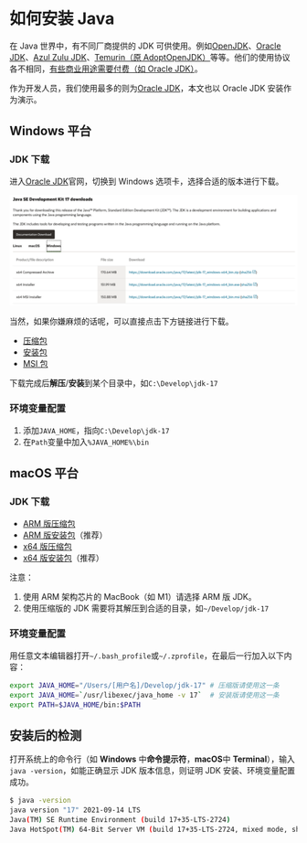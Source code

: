 # 如何安装 Java

在 Java 世界中，有不同厂商提供的 JDK 可供使用。例如[OpenJDK](https://jdk.java.net/17/)、[Oracle JDK](https://www.oracle.com/java/technologies/downloads/)、[Azul Zulu JDK](https://www.azul.com/downloads/?package=jdk)、[Temurin（原 AdoptOpenJDK）](https://adoptium.net/)等等。他们的使用协议各不相同，[有些商业用途需要付费（如 Oracle JDK）](https://www.zhihu.com/question/300420668/answer/527669290)。

作为开发人员，我们使用最多的则为[Oracle JDK](https://www.oracle.com/java/technologies/downloads/)，本文也以 Oracle JDK 安装作为演示。

## Windows 平台

### JDK 下载

进入[Oracle JDK](https://www.oracle.com/java/technologies/downloads/)官网，切换到 Windows 选项卡，选择合适的版本进行下载。

![Windows Download](./images/intro-how-to-install-java/windows-dl.png)

当然，如果你嫌麻烦的话呢，可以直接点击下方链接进行下载。

- [压缩包](https://download.oracle.com/java/17/latest/jdk-17_windows-x64_bin.zip)
- [安装包](https://download.oracle.com/java/17/latest/jdk-17_windows-x64_bin.exe)
- [MSI 包](https://download.oracle.com/java/17/latest/jdk-17_windows-x64_bin.msi)

下载完成后**解压**/**安装**到某个目录中，如`C:\Develop\jdk-17`

### 环境变量配置

1. 添加`JAVA_HOME`，指向`C:\Develop\jdk-17`
2. 在`Path`变量中加入`%JAVA_HOME%\bin`

## macOS 平台

### JDK 下载

- [ARM 版压缩包](https://download.oracle.com/java/17/latest/jdk-17_macos-aarch64_bin.tar.gz)
- [ARM 版安装包](https://download.oracle.com/java/17/latest/jdk-17_macos-aarch64_bin.dmg)（推荐）
- [x64 版压缩包](https://download.oracle.com/java/17/latest/jdk-17_macos-x64_bin.tar.gz)
- [x64 版安装包](https://download.oracle.com/java/17/latest/jdk-17_macos-x64_bin.dmg)（推荐）

注意：

1. 使用 ARM 架构芯片的 MacBook（如 M1）请选择 ARM 版 JDK。
2. 使用压缩版的 JDK 需要将其解压到合适的目录，如`~/Develop/jdk-17`

### 环境变量配置

用任意文本编辑器打开`~/.bash_profile`或`~/.zprofile`，在最后一行加入以下内容：

```bash
export JAVA_HOME="/Users/[用户名]/Develop/jdk-17" # 压缩版请使用这一条
export JAVA_HOME=`/usr/libexec/java_home -v 17`  # 安装版请使用这一条
export PATH=$JAVA_HOME/bin:$PATH
```

## 安装后的检测

打开系统上的命令行（如 **Windows** 中**命令提示符**，**macOS**中 **Terminal**），输入`java -version`，如能正确显示 JDK 版本信息，则证明 JDK 安装、环境变量配置成功。

```bash
$ java -version
java version "17" 2021-09-14 LTS
Java(TM) SE Runtime Environment (build 17+35-LTS-2724)
Java HotSpot(TM) 64-Bit Server VM (build 17+35-LTS-2724, mixed mode, sharing)
```
